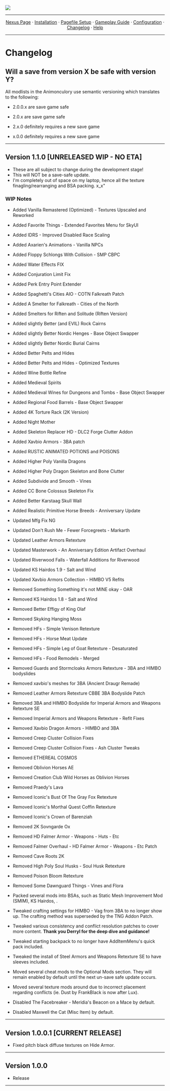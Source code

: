 <img src="https://i.imgur.com/kW90Y5Y.png" target="_blank"></a>

---

<p align="center">
  <a href="https://www.nexusmods.com/skyrimspecialedition/mods/149944">Nexus Page</a> ·
  <a href="README.md">Installation</a> ·
  <a href="PAGEFILE.md">Pagefile Setup</a> ·
  <a href="GAMEPLAY.md">Gameplay Guide</a> ·
  <a href="CONFIGURATION.md">Configuration</a> ·
  <a href="CHANGELOG.md">Changelog</a> ·
  <a href="HELP.md">Help</a>
</p>

---

# Changelog

## Will a save from version X be safe with version Y?

All modlists in the Animonculory use semantic versioning which translates to the following:

- 2.0.0.x are save game safe

- 2.0.x are save game safe

- 2.x.0 definitely requires a new save game

- x.0.0 definitely requires a new save game


- - - - - - - - -

## Version 1.1.0 [UNRELEASED WIP - NO ETA]

- These are all subject to change during the development stage!
- This will NOT be a save-safe update.
- I'm completely out of space on my laptop, hence all the texture finagling/rearranging and BSA packing. x_x"

### WIP Notes

- Added Vanilla Remastered (Optimized) - Textures Upscaled and Reworked
- Added Favorite Things - Extended Favorites Menu for SkyUI
- Added IDRS - Improved Disabled Race Scaling
- Added Axarien's Animations - Vanilla NPCs
- Added Floppy Schlongs With Collision - SMP CBPC
- Added Water Effects FIX
- Added Conjuration Limit Fix
- Added Perk Entry Point Extender
- Added Spaghetti's Cities AIO - COTN Falkreath Patch
- Added A Smelter for Falkreath - Cities of the North
- Added Smelters for Riften and Solitude (Riften Version)
- Added slightly Better (and EVIL) Rock Cairns
- Added slightly Better Nordic Henges - Base Object Swapper
- Added slightly Better Nordic Burial Cairns
- Added Better Pelts and Hides
- Added Better Pelts and Hides - Optimized Textures
- Added Wine Bottle Refine
- Added Medieval Spirits
- Added Medieval Wines for Dungeons and Tombs - Base Object Swapper
- Added Regional Food Barrels - Base Object Swapper
- Added 4K Torture Rack (2K Version)
- Added Night Mother
- Added Skeleton Replacer HD - DLC2 Forge Clutter Addon
- Added Xavbio Armors - 3BA patch
- Added RUSTIC ANIMATED POTIONS and POISONS
- Added Higher Poly Vanilla Dragons
- Added Higher Poly Dragon Skeleton and Bone Clutter
- Added Subdivide and Smooth - Vines
- Added CC Bone Colossus Skeleton Fix
- Added Better Karstaag Skull Wall
- Added Realistic Primitive Horse Breeds - Anniversary Update

- Updated Mfg Fix NG
- Updated Don't Rush Me - Fewer Forcegreets - Markarth
- Updated Leather Armors Retexture
- Updated Masterwork - An Anniversary Edition Artifact Overhaul
- Updated Riverwood Falls - Waterfall Additions for Riverwood
- Updated KS Hairdos 1.9 - Salt and Wind
- Updated Xavbio Armors Collection - HIMBO V5 Refits

- Removed Something Something it's not MINE okay - OAR
- Removed KS Hairdos 1.8 - Salt and Wind
- Removed Better Effigy of King Olaf
- Removed Skyking Hanging Moss
- Removed HFs - Simple Venison Retexture
- Removed HFs - Horse Meat Update
- Removed HFs - Simple Leg of Goat Retexture - Desaturated
- Removed HFs - Food Remodels - Merged
- Removed Guards and Stormcloaks Armors Retexture - 3BA and HIMBO bodyslides
- Removed xavbio's meshes for 3BA (Ancient Draugr Remade)
- Removed Leather Armors Retexture CBBE 3BA Bodyslide Patch
- Removed 3BA and HIMBO Bodyslide for Imperial Armors and Weapons Retexture SE
- Removed Imperial Armors and Weapons Retexture - Refit Fixes
- Removed Xavbio Dragon Armors - HIMBO and 3BA
- Removed Creep Cluster Collision Fixes
- Removed Creep Cluster Collision Fixes - Ash Cluster Tweaks
- Removed ETHEREAL COSMOS
- Removed Oblivion Horses AE
- Removed Creation Club Wild Horses as Oblivion Horses
- Removed Praedy's Lava
- Removed Iconic's Bust Of The Gray Fox Retexture
- Removed Iconic's Morthal Quest Coffin Retexture
- Removed Iconic's Crown of Barenziah
- Removed 2K Sovngarde Ox
- Removed HD Falmer Armor - Weapons - Huts - Etc
- Removed Falmer Overhaul - HD Falmer Armor - Weapons - Etc Patch
- Removed Cave Roots 2K
- Removed High Poly Soul Husks - Soul Husk Retexture
- Removed Poison Bloom Retexture
- Removed Some Dawnguard Things - Vines and Flora

- Packed several mods into BSAs, such as Static Mesh Improvement Mod (SMIM), KS Hairdos, .
- Tweaked crafting settings for HIMBO - Vag from 3BA to no longer show up. The crafting method was superseded by the TNG Addon Patch.
- Tweaked various consistency and conflict resolution patches to cover more content. **Thank you Derryl for the deep dive and guidance!**
- Tweaked starting backpack to no longer have AddItemMenu's quick pack included.
- Tweaked the install of Steel Armors and Weapons Retexture SE to have sleeves included.
- Moved several cheat mods to the Optional Mods section. They will remain enabled by default until the next un-save safe update occurs.
- Moved several texture mods around due to incorrect placement regarding conflicts (ie. Dust by FrankBlack is now after Lux).
- Disabled The Facebreaker - Meridia's Beacon on a Mace by default.
- Disabled Maxwell the Cat (Misc Item) by default.

- - - - - - - - -

## Version 1.0.0.1 [CURRENT RELEASE]

- Fixed pitch black diffuse textures on Hide Armor.

- - - - - - - - -

## Version 1.0.0

- Release

- - - - - - - - -
